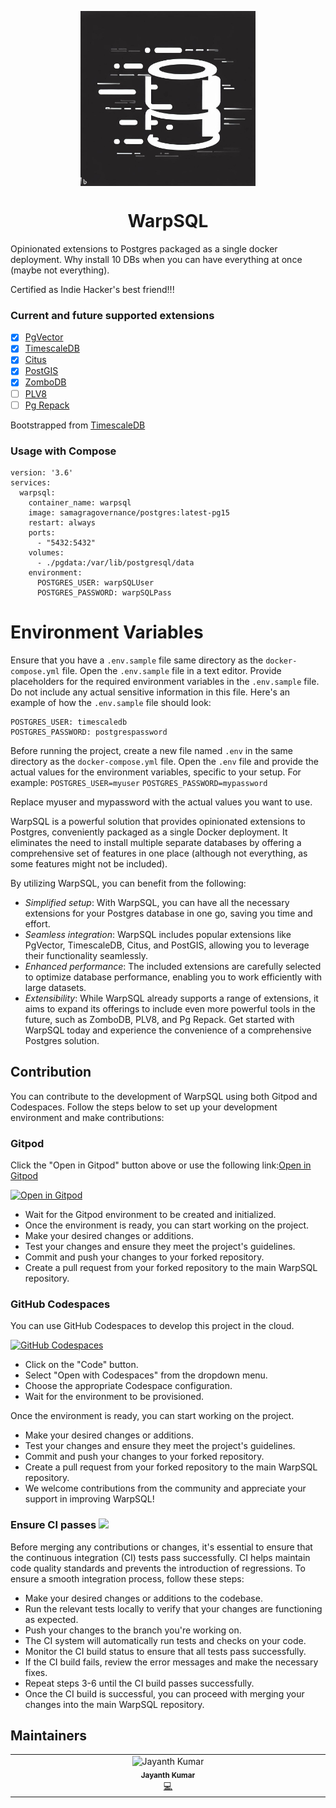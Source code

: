 <p align="center"><img align="center" width="280" height="280" src="./icon.jpeg"/></p>
<h1 align="center">WarpSQL</h3>
Opinionated extensions to Postgres packaged as a single docker deployment. Why install 10 DBs when you can have everything at once (maybe not everything).

Certified as Indie Hacker's best friend!!!

### Current and future supported extensions

- [x] [PgVector](https://github.com/pgvector/pgvector)
- [x] [TimescaleDB](https://github.com/timescale/timescaledb)
- [x] [Citus](https://www.citusdata.com/)
- [x] [PostGIS](https://postgis.net)
- [x] [ZomboDB](https://github.com/zombodb/zombodb)
- [ ] [PLV8](https://github.com/plv8/plv8)
- [ ] [Pg Repack](https://github.com/reorg/pg_repack)

Bootstrapped from [TimescaleDB](https://github.com/timescale/timescaledb-docker)

### Usage with Compose

```yam
version: '3.6'
services:
  warpsql:
    container_name: warpsql
    image: samagragovernance/postgres:latest-pg15
    restart: always
    ports:
      - "5432:5432"
    volumes:
      - ./pgdata:/var/lib/postgresql/data
    environment:
      POSTGRES_USER: warpSQLUser
      POSTGRES_PASSWORD: warpSQLPass
```
# Environment Variables

Ensure that you have a `.env.sample` file same directory as the `docker-compose.yml` file.
Open the `.env.sample` file in a text editor.
Provide placeholders for the required environment variables in the `.env.sample` file. Do not include any actual sensitive information in this file. Here's an example of how the `.env.sample` file should look:

```
POSTGRES_USER: timescaledb
POSTGRES_PASSWORD: postgrespassword
```
Before running the project, create a new file named `.env` in the same directory as the `docker-compose.yml` file.
Open the `.env` file and provide the actual values for the environment variables, specific to your setup. For example:
`POSTGRES_USER=myuser`
`POSTGRES_PASSWORD=mypassword`

Replace myuser and mypassword with the actual values you want to use.

WarpSQL is a powerful solution that provides opinionated extensions to Postgres, conveniently packaged as a single Docker deployment. It eliminates the need to install multiple separate databases by offering a comprehensive set of features in one place (although not everything, as some features might not be included).

By utilizing WarpSQL, you can benefit from the following:

- *Simplified setup*: With WarpSQL, you can have all the necessary extensions for your Postgres database in one go, saving you time and effort.
- *Seamless integration*: WarpSQL includes popular extensions like PgVector, TimescaleDB, Citus, and PostGIS, allowing you to leverage their functionality seamlessly.
- *Enhanced performance*: The included extensions are carefully selected to optimize database performance, enabling you to work efficiently with large datasets.
- *Extensibility*: While WarpSQL already supports a range of extensions, it aims to expand its offerings to include even more powerful tools in the future, such as ZomboDB, PLV8, and Pg Repack.
Get started with WarpSQL today and experience the convenience of a comprehensive Postgres solution.

## Contribution

You can contribute to the development of WarpSQL using both Gitpod and Codespaces. Follow the steps below to set up your development environment and make contributions:

### Gitpod

Click the "Open in Gitpod" button above or use the following link:[Open in Gitpod](https://gitpod.io/new/#https://github.com/ChakshuGautam/postgres-tsdb-vector-docker)

[![Open in Gitpod](https://gitpod.io/button/open-in-gitpod.svg)](https://gitpod.io/#https://github.com/ChakshuGautam/postgres-tsdb-vector-docker)

- Wait for the Gitpod environment to be created and initialized.
- Once the environment is ready, you can start working on the project.
- Make your desired changes or additions.
- Test your changes and ensure they meet the project's guidelines.
- Commit and push your changes to your forked repository.
- Create a pull request from your forked repository to the main WarpSQL repository.

### GitHub Codespaces

You can use GitHub Codespaces to develop this project in the cloud.

[![GitHub Codespaces](https://img.shields.io/badge/GitHub-Codespaces-blue?logo=github)](https://github.com/features/codespaces)

- Click on the "Code" button.
- Select "Open with Codespaces" from the dropdown menu.
- Choose the appropriate Codespace configuration.
- Wait for the environment to be provisioned.

Once the environment is ready, you can start working on the project.

- Make your desired changes or additions.
- Test your changes and ensure they meet the project's guidelines.
- Commit and push your changes to your forked repository.
- Create a pull request from your forked repository to the main WarpSQL repository.
- We welcome contributions from the community and appreciate your support in improving WarpSQL!

### Ensure CI passes ![](https://img.shields.io/badge/CI-Passing-brightgreen)

Before merging any contributions or changes, it's essential to ensure that the continuous integration (CI) tests pass successfully. CI helps maintain code quality standards and prevents the introduction of regressions. To ensure a smooth integration process, follow these steps:

- Make your desired changes or additions to the codebase.
- Run the relevant tests locally to verify that your changes are functioning as expected.
- Push your changes to the branch you're working on.
- The CI system will automatically run tests and checks on your code.
- Monitor the CI build status to ensure that all tests pass successfully.
- If the CI build fails, review the error messages and make the necessary fixes.
- Repeat steps 3-6 until the CI build passes successfully.
- Once the CI build is successful, you can proceed with merging your changes into the main WarpSQL repository.

## Maintainers

<!-- ALL-CONTRIBUTORS-LIST:START - Do not remove or modify this section -->
<!-- prettier-ignore-start -->
<!-- markdownlint-disable -->
<table>
  <tbody>
    <tr>
      <td align="center" valign="top" width="14.28%"><img src="https://avatars.githubusercontent.com/u/64846852?v=4?s=100" width="100px;" alt="Jayanth Kumar"/><br /><sub><b>Jayanth Kumar</b></sub></a><br /><a href="https://github.com/all-contributors/all-contributors/commits?author=jayanth-kumar-morem" title="Code">💻</a></td>
    </tr>
  </tbody>
</table>
<!-- markdownlint-restore -->
<!-- prettier-ignore-end -->

<!-- ALL-CONTRIBUTORS-LIST:END -->
